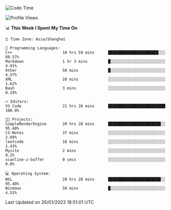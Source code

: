 <!--START_SECTION:waka-->
![Code Time](http://img.shields.io/badge/Code%20Time-619%20hrs%2044%20mins-blue)

![Profile Views](http://img.shields.io/badge/Profile%20Views-0-blue)

📊 **This Week I Spent My Time On** 

```text
⌚︎ Time Zone: Asia/Shanghai

💬 Programming Languages: 
C++                      18 hrs 59 mins      ██████████████████████░░░   88.57% 
Markdown                 1 hr 3 mins         █░░░░░░░░░░░░░░░░░░░░░░░░   4.91% 
Other                    58 mins             █░░░░░░░░░░░░░░░░░░░░░░░░   4.57% 
XML                      20 mins             ░░░░░░░░░░░░░░░░░░░░░░░░░   1.62% 
Bash                     3 mins              ░░░░░░░░░░░░░░░░░░░░░░░░░   0.29%

🔥 Editors: 
VS Code                  21 hrs 26 mins      █████████████████████████   100.0%

🐱‍💻 Projects: 
SimpleRenderEngine       20 hrs 28 mins      ███████████████████████░░   95.48% 
CS-Notes                 37 mins             ░░░░░░░░░░░░░░░░░░░░░░░░░   2.89% 
leetcode                 18 mins             ░░░░░░░░░░░░░░░░░░░░░░░░░   1.43% 
Mysite                   2 mins              ░░░░░░░░░░░░░░░░░░░░░░░░░   0.2% 
scanline-z-buffer        0 secs              ░░░░░░░░░░░░░░░░░░░░░░░░░   0.0%

💻 Operating System: 
WSL                      20 hrs 28 mins      ███████████████████████░░   95.48% 
Windows                  58 mins             █░░░░░░░░░░░░░░░░░░░░░░░░   4.52%

```


 Last Updated on 26/01/2023 18:51:01 UTC
<!--END_SECTION:waka-->